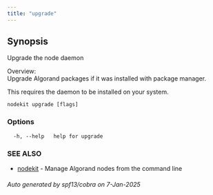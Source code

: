```yaml
---
title: "upgrade"
---
```

## Synopsis            
                                                                   
                                                                   
Upgrade the node daemon                                            
                                                                   
Overview:                                                          
Upgrade Algorand packages if it was installed with package manager.
                                                                   
This requires the daemon to be installed on your system.           

```
nodekit upgrade [flags]
```

### Options

```
  -h, --help   help for upgrade
```

### SEE ALSO

* [nodekit](/reference/nodekit)	 - Manage Algorand nodes from the command line

###### Auto generated by spf13/cobra on 7-Jan-2025
